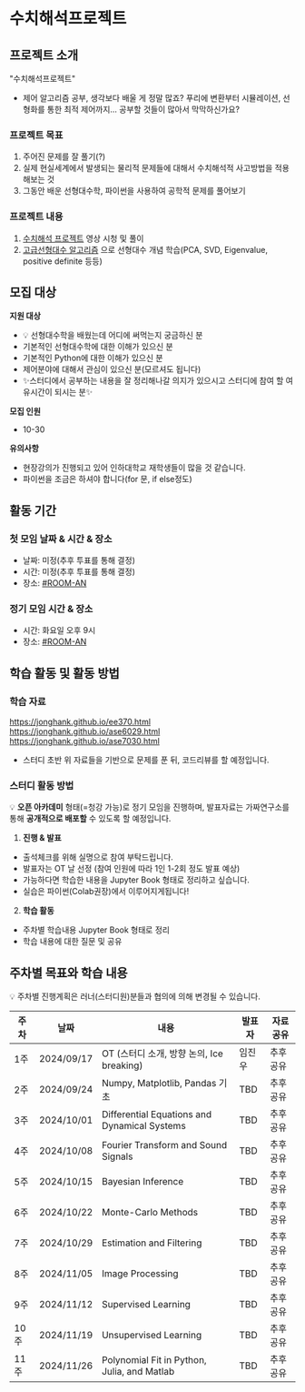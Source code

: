 # 수치해석프로젝트
## 프로젝트 소개
"수치해석프로젝트"
- 제어 알고리즘 공부, 생각보다 배울 게 정말 많죠? 푸리에 변환부터 시뮬레이션, 선형화를 통한 최적 제어까지… 공부할 것들이 많아서 막막하신가요?

### 프로젝트 목표
1. 주어진 문제를 잘 풀기(?)
2. 실제 현실세계에서 발생되는 물리적 문제들에 대해서 수치해석적 사고방법을 적용해보는 것
3. 그동안 배운 선형대수학, 파이썬을 사용하여 공학적 문제를 풀어보기
### 프로젝트 내용
1. [수치해석 프로젝트](https://jonghank.github.io/ase3001.html) 영상 시청 및 풀이
2. [고급선형대수 알고리즘](https://www.youtube.com/watch?v=CytxrmaUY98&list=PL9k2wIz8VsfMn-03Oe7Hmf1ZSTzvFDikk) 으로 선형대수 개념 학습(PCA, SVD, Eigenvalue, positive definite 등등)

## 모집 대상

**지원 대상**
* 💡 선형대수학을 배웠는데 어디에 써먹는지 궁금하신 분
* 기본적인 선형대수학에 대한 이해가 있으신 분
* 기본적인 Python에 대한 이해가 있으신 분
* 제어분야에 대해서 관심이 있으신 분(모르셔도 됩니다)
* ✨스터디에서 공부하는 내용을 잘 정리해나갈 의지가 있으시고 스터디에 참여 할 여유시간이 되시는 분✨

**모집 인원**
- 10-30

**유의사항**
- 현장강의가 진행되고 있어 인하대학교 재학생들이 많을 것 같습니다.
- 파이썬을 조금은 하셔야 합니다(for 문, if else정도)

## 활동 기간
### 첫 모임 날짜 & 시간 & 장소
- 날짜: 미정(추후 투표를 통해 결정)
- 시간: 미정(추후 투표를 통해 결정)
- 장소: [#ROOM-AN](https://discord.com/channels/944032730050621450/1068785215813730405)

### 정기 모임 시간 & 장소

- 시간: 화요일 오후 9시
- 장소: [#ROOM-AN](https://discord.com/channels/944032730050621450/1068785215813730405)

## 학습 활동 및 활동 방법
### 학습 자료
https://jonghank.github.io/ee370.html
https://jonghank.github.io/ase6029.html
https://jonghank.github.io/ase7030.html

* 스터디 초반 위 자료들을 기반으로 문제를 푼 뒤, 코드리뷰를 할 예정입니다.

### 스터디 활동 방법
💡 **오픈 아카데미** 형태(=청강 가능)로 정기 모임을 진행하며, 발표자료는 가짜연구소를 통해 **공개적으로 배포할** 수 있도록 할 예정입니다.
    
1. **진행 & 발표**
* 출석체크를 위해 실명으로 참여 부탁드립니다.
* 발표자는 OT 날 선정 (참여 인원에 따라 1인 1-2회 정도 발표 예상)
* 가능하다면 학습한 내용을 Jupyter Book 형태로 정리하고 싶습니다.
* 실습은 파이썬(Colab권장)에서 이루어지게됩니다!

    
2. **학습 활동**
- 주차별 학습내용 Jupyter Book 형태로 정리
- 학습 내용에 대한 질문 및 공유

## 주차별 목표와 학습 내용
💡 주차별 진행계획은 러너(스터디원)분들과 협의에 의해 변경될 수 있습니다.

| 주차 | 날짜 | 내용 | 발표자 | 자료공유 |
| --- | --- | --- | --- | --- |
| 1주 | 2024/09/17 | OT (스터디 소개, 방향 논의, Ice breaking) | 임진우 | 추후공유 |
| 2주 | 2024/09/24 | Numpy, Matplotlib, Pandas 기초 | TBD | 추후공유 |
| 3주 | 2024/10/01 | Differential Equations and Dynamical Systems | TBD | 추후공유 |
| 4주 | 2024/10/08 | Fourier Transform and Sound Signals | TBD | 추후공유 |
| 5주 | 2024/10/15 | Bayesian Inference | TBD | 추후공유 |
| 6주 | 2024/10/22 | Monte-Carlo Methods | TBD | 추후공유 |
| 7주 | 2024/10/29 | Estimation and Filtering | TBD | 추후공유 |
| 8주 | 2024/11/05 | Image Processing | TBD | 추후공유 |
| 9주 | 2024/11/12 | Supervised Learning | TBD | 추후공유 |
| 10주 | 2024/11/19 | Unsupervised Learning | TBD | 추후공유 |
| 11주 | 2024/11/26 | Polynomial Fit in Python, Julia, and Matlab | TBD | 추후공유 |
